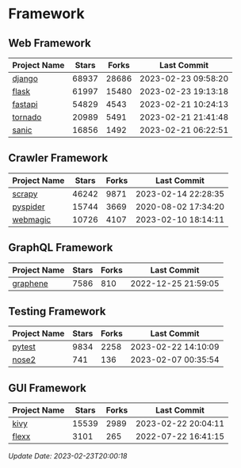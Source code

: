 # Framework

## Web Framework
| Project Name | Stars | Forks | Last Commit |
| ------------ | ----- | ----- | ----------- |
| [django](https://github.com/django/django) | 68937 | 28686 | 2023-02-23 09:58:20 |
| [flask](https://github.com/pallets/flask) | 61997 | 15480 | 2023-02-23 19:13:18 |
| [fastapi](https://github.com/tiangolo/fastapi) | 54829 | 4543 | 2023-02-21 10:24:13 |
| [tornado](https://github.com/tornadoweb/tornado) | 20989 | 5491 | 2023-02-21 21:41:48 |
| [sanic](https://github.com/sanic-org/sanic) | 16856 | 1492 | 2023-02-21 06:22:51 |

## Crawler Framework
| Project Name | Stars | Forks | Last Commit |
| ------------ | ----- | ----- | ----------- |
| [scrapy](https://github.com/scrapy/scrapy) | 46242 | 9871 | 2023-02-14 22:28:35 |
| [pyspider](https://github.com/binux/pyspider) | 15744 | 3669 | 2020-08-02 17:34:20 |
| [webmagic](https://github.com/code4craft/webmagic) | 10726 | 4107 | 2023-02-10 18:14:11 |

## GraphQL Framework
| Project Name | Stars | Forks | Last Commit |
| ------------ | ----- | ----- | ----------- |
| [graphene](https://github.com/graphql-python/graphene) | 7586 | 810 | 2022-12-25 21:59:05 |

## Testing Framework
| Project Name | Stars | Forks | Last Commit |
| ------------ | ----- | ----- | ----------- |
| [pytest](https://github.com/pytest-dev/pytest) | 9834 | 2258 | 2023-02-22 14:10:09 |
| [nose2](https://github.com/nose-devs/nose2) | 741 | 136 | 2023-02-07 00:35:54 |

## GUI Framework
| Project Name | Stars | Forks | Last Commit |
| ------------ | ----- | ----- | ----------- |
| [kivy](https://github.com/kivy/kivy) | 15539 | 2989 | 2023-02-22 20:04:11 |
| [flexx](https://github.com/flexxui/flexx) | 3101 | 265 | 2022-07-22 16:41:15 |

*Update Date: 2023-02-23T20:00:18*